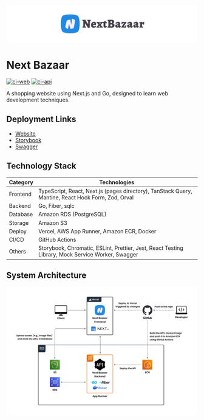 <img src="assets/header.svg" />

# Next Bazaar

[![ci-web](https://github.com/ot07/next-bazaar/actions/workflows/ci-web.yml/badge.svg)](https://github.com/ot07/next-bazaar/actions/workflows/ci-web.yml)
[![ci-api](https://github.com/ot07/next-bazaar/actions/workflows/ci-api.yml/badge.svg)](https://github.com/ot07/next-bazaar/actions/workflows/ci-api.yml)

A shopping website using Next.js and Go, designed to learn web development techniques.

## Deployment Links

- [Website](https://next-bazaar.vercel.app/)
- [Storybook](https://main--65224f832ec3028e25f863e1.chromatic.com/)
- [Swagger](https://yeuh7wr9ys.ap-northeast-1.awsapprunner.com/swagger/index.html)

## Technology Stack

| Category | Technologies                                                                                       |
| -------- | -------------------------------------------------------------------------------------------------- |
| Frontend | TypeScript, React, Next.js (pages directory), TanStack Query, Mantine, React Hook Form, Zod, Orval |
| Backend  | Go, Fiber, sqlc                                                                                    |
| Database | Amazon RDS (PostgreSQL)                                                                            |
| Storage  | Amazon S3                                                                                          |
| Deploy   | Vercel, AWS App Runner, Amazon ECR, Docker                                                         |
| CI/CD    | GitHub Actions                                                                                     |
| Others   | Storybook, Chromatic, ESLint, Prettier, Jest, React Testing Library, Mock Service Worker, Swagger  |

## System Architecture

<img src="assets/system-architecture.png" />
